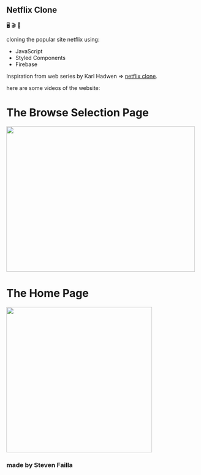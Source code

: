 ## Netflix Clone

🖥️ 🎬 📀

cloning the popular site netflix using: 
- JavaScript
- Styled Components
- Firebase

Inspiration from web series by Karl Hadwen => [netflix clone](https://www.youtube.com/watch?v=x_EEwGe-a9o).

here are some videos of the website:

# The Browse Selection Page
<img src="./public/images/video/netflix-gif-2.gif" width="492" height="380" />

# The Home Page
<img src="./public/images/video/netflix-gif.gif" max-width="100%" height="380" />

### made by Steven Failla 
